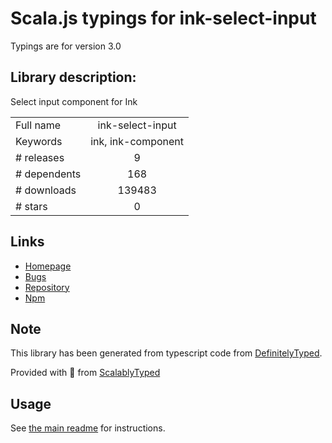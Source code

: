 
# Scala.js typings for ink-select-input

Typings are for version 3.0

## Library description:
Select input component for Ink

|                    |                 |
| ------------------ | :-------------: |
| Full name          | ink-select-input |
| Keywords           | ink, ink-component |
| # releases         | 9 |
| # dependents       | 168 |
| # downloads        | 139483 |
| # stars            | 0 |

## Links
- [Homepage](https://github.com/vadimdemedes/ink-select-input#readme)
- [Bugs](https://github.com/vadimdemedes/ink-select-input/issues)
- [Repository](https://github.com/vadimdemedes/ink-select-input)
- [Npm](https://www.npmjs.com/package/ink-select-input)
    


## Note
This library has been generated from typescript code from [DefinitelyTyped](https://definitelytyped.org).

Provided with :purple_heart: from [ScalablyTyped](https://github.com/oyvindberg/ScalablyTyped)

## Usage
See [the main readme](../../readme.md) for instructions.


